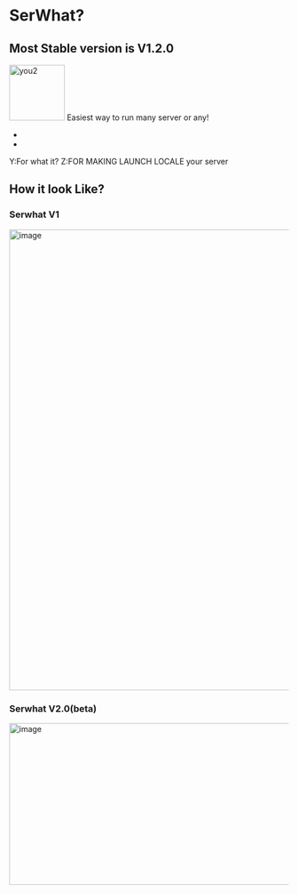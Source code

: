 # SerWhat?
## Most Stable version is V1.2.0
<img width="100" height="100" alt="you2" src="https://github.com/user-attachments/assets/3ed2eb15-65e3-4e3b-b085-18279ce396b9" />
Easiest way to run many server or any!

-
-
Y:For what it?
Z:FOR MAKING LAUNCH LOCALE your server
## How it look Like?
### Serwhat V1
<img width="1604" height="829" alt="image" src="https://github.com/user-attachments/assets/a6f7f37d-0479-4208-b85d-6f528eeccb32" />

### Serwhat V2.0(beta)
<img width="740" height="291" alt="image" src="https://github.com/user-attachments/assets/4693921e-691c-4be3-9fd9-e3ea28e90abe" />
